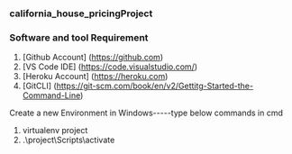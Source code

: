 ### california_house_pricingProject
### Software and tool Requirement

1. [Github Account] (https://github.com)
2. [VS Code IDE] (https://code.visualstudio.com/)
3. [Heroku Account] (https://heroku.com)
4. [GitCLI] (https://git-scm.com/book/en/v2/Gettitg-Started-the-Command-Line)


Create a new Environment in Windows-----type below commands in cmd

1. virtualenv project
2. .\project\Scripts\activate


